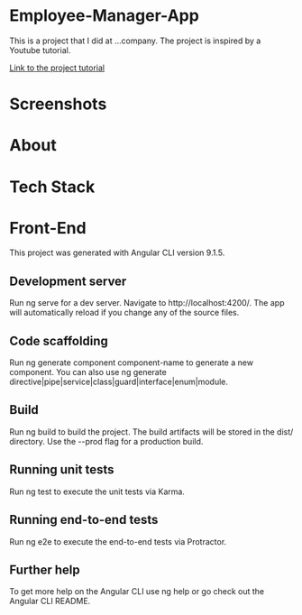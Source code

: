 # Employee-Manager-App

This is a project that I did at ...company. 
The project is inspired by a Youtube tutorial.

[Link to the project tutorial](https://www.youtube.com/watch?v=Gx4iBLKLVHk&t=18s)

# Screenshots

# About 

# Tech Stack

# Front-End
This project was generated with Angular CLI version 9.1.5.

## Development server

Run ng serve for a dev server. Navigate to http://localhost:4200/. The app will automatically reload if you change any of the source files.


## Code scaffolding
Run ng generate component component-name to generate a new component. You can also use ng generate directive|pipe|service|class|guard|interface|enum|module.

## Build
Run ng build to build the project. The build artifacts will be stored in the dist/ directory. Use the --prod flag for a production build.

## Running unit tests
Run ng test to execute the unit tests via Karma.

## Running end-to-end tests
Run ng e2e to execute the end-to-end tests via Protractor.

## Further help
To get more help on the Angular CLI use ng help or go check out the Angular CLI README.
